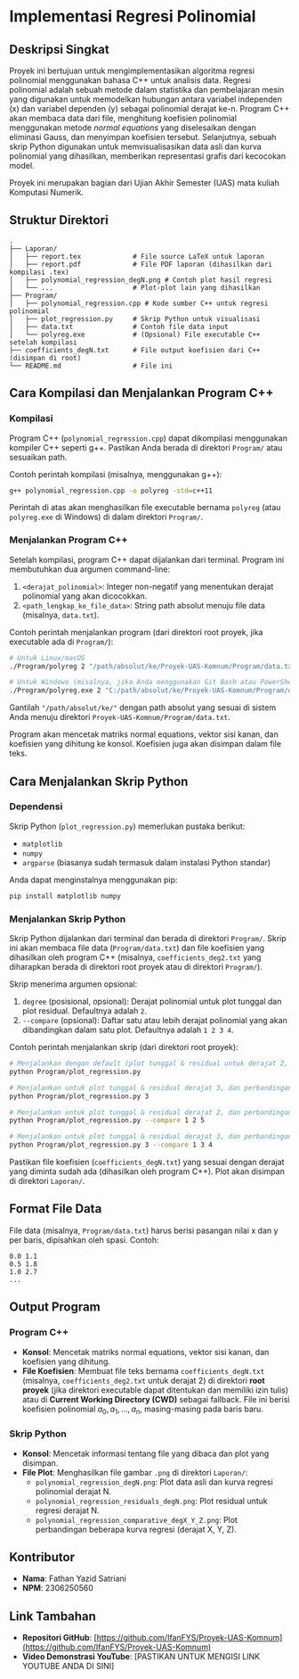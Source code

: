 # Implementasi Regresi Polinomial

## Deskripsi Singkat
Proyek ini bertujuan untuk mengimplementasikan algoritma regresi polinomial menggunakan bahasa C++ untuk analisis data. Regresi polinomial adalah sebuah metode dalam statistika dan pembelajaran mesin yang digunakan untuk memodelkan hubungan antara variabel independen (x) dan variabel dependen (y) sebagai polinomial derajat ke-n. Program C++ akan membaca data dari file, menghitung koefisien polinomial menggunakan metode *normal equations* yang diselesaikan dengan eliminasi Gauss, dan menyimpan koefisien tersebut. Selanjutnya, sebuah skrip Python digunakan untuk memvisualisasikan data asli dan kurva polinomial yang dihasilkan, memberikan representasi grafis dari kecocokan model.

Proyek ini merupakan bagian dari Ujian Akhir Semester (UAS) mata kuliah Komputasi Numerik.

## Struktur Direktori
```
.
├── Laporan/
│   ├── report.tex             # File source LaTeX untuk laporan
│   ├── report.pdf             # File PDF laporan (dihasilkan dari kompilasi .tex)
│   ├── polynomial_regression_degN.png # Contoh plot hasil regresi
│   └── ...                    # Plot-plot lain yang dihasilkan
├── Program/
│   ├── polynomial_regression.cpp # Kode sumber C++ untuk regresi polinomial
│   ├── plot_regression.py     # Skrip Python untuk visualisasi
│   ├── data.txt               # Contoh file data input
│   └── polyreg.exe            # (Opsional) File executable C++ setelah kompilasi
├── coefficients_degN.txt      # File output koefisien dari C++ (disimpan di root)
└── README.md                  # File ini
```

## Cara Kompilasi dan Menjalankan Program C++

### Kompilasi
Program C++ (`polynomial_regression.cpp`) dapat dikompilasi menggunakan kompiler C++ seperti g++. Pastikan Anda berada di direktori `Program/` atau sesuaikan path.

Contoh perintah kompilasi (misalnya, menggunakan g++):
```bash
g++ polynomial_regression.cpp -o polyreg -std=c++11
```
Perintah di atas akan menghasilkan file executable bernama `polyreg` (atau `polyreg.exe` di Windows) di dalam direktori `Program/`.

### Menjalankan Program C++
Setelah kompilasi, program C++ dapat dijalankan dari terminal. Program ini membutuhkan dua argumen command-line:
1.  `<derajat_polinomial>`: Integer non-negatif yang menentukan derajat polinomial yang akan dicocokkan.
2.  `<path_lengkap_ke_file_data>`: String path absolut menuju file data (misalnya, `data.txt`).

Contoh perintah menjalankan program (dari direktori root proyek, jika executable ada di `Program/`):
```bash
# Untuk Linux/macOS
./Program/polyreg 2 "/path/absolut/ke/Proyek-UAS-Komnum/Program/data.txt"

# Untuk Windows (misalnya, jika Anda menggunakan Git Bash atau PowerShell)
./Program/polyreg.exe 2 "C:/path/absolut/ke/Proyek-UAS-Komnum/Program/data.txt"
```
Gantilah `"/path/absolut/ke/"` dengan path absolut yang sesuai di sistem Anda menuju direktori `Proyek-UAS-Komnum/Program/data.txt`.

Program akan mencetak matriks normal equations, vektor sisi kanan, dan koefisien yang dihitung ke konsol. Koefisien juga akan disimpan dalam file teks.

## Cara Menjalankan Skrip Python

### Dependensi
Skrip Python (`plot_regression.py`) memerlukan pustaka berikut:
*   `matplotlib`
*   `numpy`
*   `argparse` (biasanya sudah termasuk dalam instalasi Python standar)

Anda dapat menginstalnya menggunakan pip:
```bash
pip install matplotlib numpy
```

### Menjalankan Skrip Python
Skrip Python dijalankan dari terminal dan berada di direktori `Program/`. Skrip ini akan membaca file data (`Program/data.txt`) dan file koefisien yang dihasilkan oleh program C++ (misalnya, `coefficients_deg2.txt` yang diharapkan berada di direktori root proyek atau di direktori `Program/`).

Skrip menerima argumen opsional:
1.  `degree` (posisional, opsional): Derajat polinomial untuk plot tunggal dan plot residual. Defaultnya adalah `2`.
2.  `--compare` (opsional): Daftar satu atau lebih derajat polinomial yang akan dibandingkan dalam satu plot. Defaultnya adalah `1 2 3 4`.

Contoh perintah menjalankan skrip (dari direktori root proyek):
```bash
# Menjalankan dengan default (plot tunggal & residual untuk derajat 2, perbandingan untuk derajat 1,2,3,4)
python Program/plot_regression.py

# Menjalankan untuk plot tunggal & residual derajat 3, dan perbandingan default
python Program/plot_regression.py 3

# Menjalankan untuk plot tunggal & residual derajat 2, dan perbandingan untuk derajat 1,2,5
python Program/plot_regression.py --compare 1 2 5

# Menjalankan untuk plot tunggal & residual derajat 3, dan perbandingan untuk derajat 1,3,4
python Program/plot_regression.py 3 --compare 1 3 4
```
Pastikan file koefisien (`coefficients_degN.txt`) yang sesuai dengan derajat yang diminta sudah ada (dihasilkan oleh program C++). Plot akan disimpan di direktori `Laporan/`.

## Format File Data
File data (misalnya, `Program/data.txt`) harus berisi pasangan nilai x dan y per baris, dipisahkan oleh spasi.
Contoh:
```
0.0 1.1
0.5 1.8
1.0 2.7
...
```

## Output Program

### Program C++
*   **Konsol**: Mencetak matriks normal equations, vektor sisi kanan, dan koefisien yang dihitung.
*   **File Koefisien**: Membuat file teks bernama `coefficients_degN.txt` (misalnya, `coefficients_deg2.txt` untuk derajat 2) di direktori **root proyek** (jika direktori executable dapat ditentukan dan memiliki izin tulis) atau di **Current Working Directory (CWD)** sebagai fallback. File ini berisi koefisien polinomial $a_0, a_1, \dots, a_n$, masing-masing pada baris baru.

### Skrip Python
*   **Konsol**: Mencetak informasi tentang file yang dibaca dan plot yang disimpan.
*   **File Plot**: Menghasilkan file gambar `.png` di direktori `Laporan/`:
    *   `polynomial_regression_degN.png`: Plot data asli dan kurva regresi polinomial derajat N.
    *   `polynomial_regression_residuals_degN.png`: Plot residual untuk regresi derajat N.
    *   `polynomial_regression_comparative_degX_Y_Z.png`: Plot perbandingan beberapa kurva regresi (derajat X, Y, Z).

## Kontributor
*   **Nama**: Fathan Yazid Satriani
*   **NPM**: 2306250560

## Link Tambahan
*   **Repositori GitHub**: [https://github.com/IfanFYS/Proyek-UAS-Komnum](https://github.com/IfanFYS/Proyek-UAS-Komnum)
*   **Video Demonstrasi YouTube**: [PASTIKAN UNTUK MENGISI LINK YOUTUBE ANDA DI SINI]
